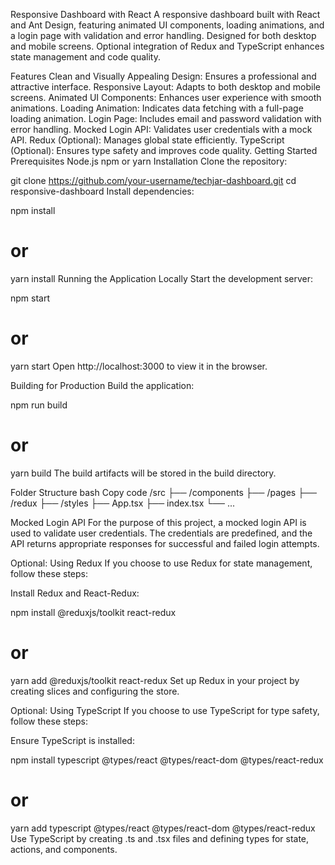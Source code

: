Responsive Dashboard with React
A responsive dashboard built with React and Ant Design, featuring animated UI components, loading animations, and a login page with validation and error handling. Designed for both desktop and mobile screens. Optional integration of Redux and TypeScript enhances state management and code quality.

Features
Clean and Visually Appealing Design: Ensures a professional and attractive interface.
Responsive Layout: Adapts to both desktop and mobile screens.
Animated UI Components: Enhances user experience with smooth animations.
Loading Animation: Indicates data fetching with a full-page loading animation.
Login Page: Includes email and password validation with error handling.
Mocked Login API: Validates user credentials with a mock API.
Redux (Optional): Manages global state efficiently.
TypeScript (Optional): Ensures type safety and improves code quality.
Getting Started
Prerequisites
Node.js
npm or yarn
Installation
Clone the repository:

git clone https://github.com/your-username/techjar-dashboard.git
cd responsive-dashboard
Install dependencies:

npm install
# or
yarn install
Running the Application Locally
Start the development server:

npm start
# or
yarn start
Open http://localhost:3000 to view it in the browser.

Building for Production
Build the application:

npm run build
# or
yarn build
The build artifacts will be stored in the build directory.

Folder Structure
bash
Copy code
/src
├── /components
├── /pages
├── /redux
├── /styles
├── App.tsx
├── index.tsx
└── ...

Mocked Login API
For the purpose of this project, a mocked login API is used to validate user credentials. The credentials are predefined, and the API returns appropriate responses for successful and failed login attempts.

Optional: Using Redux
If you choose to use Redux for state management, follow these steps:

Install Redux and React-Redux:

npm install @reduxjs/toolkit react-redux
# or
yarn add @reduxjs/toolkit react-redux
Set up Redux in your project by creating slices and configuring the store.

Optional: Using TypeScript
If you choose to use TypeScript for type safety, follow these steps:

Ensure TypeScript is installed:

npm install typescript @types/react @types/react-dom @types/react-redux
# or
yarn add typescript @types/react @types/react-dom @types/react-redux
Use TypeScript by creating .ts and .tsx files and defining types for state, actions, and components.
